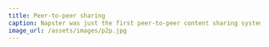 ```yaml
---
title: Peer-to-peer sharing
caption: Napster was just the first peer-to-peer content sharing system in a series of resource sharing application that transformed the distribution of digital and physical services, which no longer need central hierarchical control by big organizations.
image_url: /assets/images/p2p.jpg
---
```


